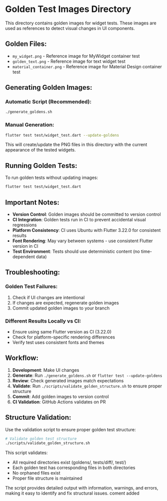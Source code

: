 # Golden Test Images Directory

This directory contains golden images for widget tests. These images are used as references to detect visual changes in UI components.

## Golden Files:

- `my_widget.png` - Reference image for MyWidget container test
- `golden_text.png` - Reference image for text widget test  
- `material_container.png` - Reference image for Material Design container test

## Generating Golden Images:

### Automatic Script (Recommended):
```bash
./generate_goldens.sh
```

### Manual Generation:
```bash
flutter test test/widget_test.dart --update-goldens
```

This will create/update the PNG files in this directory with the current appearance of the tested widgets.

## Running Golden Tests:

To run golden tests without updating images:
```bash
flutter test test/widget_test.dart
```

## Important Notes:

- **Version Control**: Golden images should be committed to version control
- **CI Integration**: Golden tests run in CI to prevent accidental visual regressions
- **Platform Consistency**: CI uses Ubuntu with Flutter 3.22.0 for consistent results
- **Font Rendering**: May vary between systems - use consistent Flutter version in CI
- **Test Environment**: Tests should use deterministic content (no time-dependent data)

## Troubleshooting:

### Golden Test Failures:
1. Check if UI changes are intentional
2. If changes are expected, regenerate golden images
3. Commit updated golden images to your branch

### Different Results Locally vs CI:
- Ensure using same Flutter version as CI (3.22.0)
- Check for platform-specific rendering differences
- Verify test uses consistent fonts and themes

## Workflow:

1. **Development**: Make UI changes
2. **Generate**: Run `./generate_goldens.sh` or `flutter test --update-goldens`
3. **Review**: Check generated images match expectations
4. **Validate**: Run `./scripts/validate_golden_structure.sh` to ensure proper structure
5. **Commit**: Add golden images to version control
6. **CI Validation**: GitHub Actions validates on PR

## Structure Validation:

Use the validation script to ensure proper golden test structure:

```bash
# Validate golden test structure
./scripts/validate_golden_structure.sh
```

This script validates:
- All required directories exist (goldens/, tests/diff/, test/)
- Each golden test has corresponding files in both directories
- No orphaned files exist
- Proper file structure is maintained

The script provides detailed output with information, warnings, and errors, making it easy to identify and fix structural issues.
coment added
